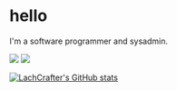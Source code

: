 # hello

I'm a software programmer and sysadmin.

![](https://hit.yhype.me/github/profile?user_id=100131971)
![](https://komarev.com/ghpvc/?username=LachCrafter)

[![LachCrafter's GitHub stats](https://github-readme-stats.vercel.app/api?username=LachCrafter)](https://github.com/anuraghazra/github-readme-stats)
